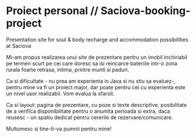 # Proiect personal // Saciova-booking-project
Presentation site for soul &amp; body recharge and accommodation possibilities at Saciova

Mi-am propus realizarea unui site de prezentare pentru un imobil inchiriabil pe termen scurt pe cei care doresc sa isi reincarce bateriile intr-o zona rurala foarte retrasa, intima, printre munti si paduri.

Ca si dificultate - nu prea am experienta in Java si nu stiu sa evaluez-, pentru mine va fi un proiect major, dar poate pentru cei cu experienta este un nivel usor realizabil. Vom evalua la sfarsit.

Ca si layout: pagina de prezentare, cu poze si texte descriptive, posibilitate de a verifica disponibilitate pentru o anumita perioada si extra, daca reusesc  - un spatiu dedicat pentru cererile de rezervare/comunicare.

Multumesc si tine-ti-va pumnii pentru mine!
